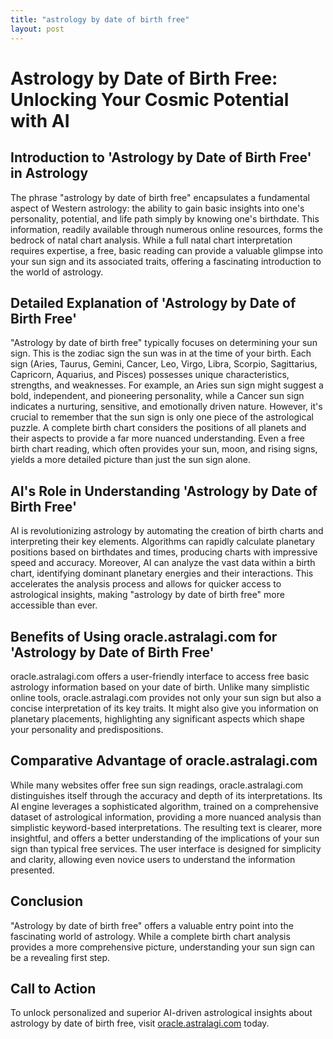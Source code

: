 ```yaml
---
title: "astrology by date of birth free"
layout: post
---
```


# Astrology by Date of Birth Free: Unlocking Your Cosmic Potential with AI

## Introduction to 'Astrology by Date of Birth Free' in Astrology

The phrase "astrology by date of birth free" encapsulates a fundamental aspect of Western astrology: the ability to gain basic insights into one's personality, potential, and life path simply by knowing one's birthdate.  This information, readily available through numerous online resources, forms the bedrock of natal chart analysis.  While a full natal chart interpretation requires expertise, a free, basic reading can provide a valuable glimpse into your sun sign and its associated traits, offering a fascinating introduction to the world of astrology.

## Detailed Explanation of 'Astrology by Date of Birth Free'

"Astrology by date of birth free" typically focuses on determining your sun sign.  This is the zodiac sign the sun was in at the time of your birth.  Each sign (Aries, Taurus, Gemini, Cancer, Leo, Virgo, Libra, Scorpio, Sagittarius, Capricorn, Aquarius, and Pisces) possesses unique characteristics, strengths, and weaknesses. For example, an Aries sun sign might suggest a bold, independent, and pioneering personality, while a Cancer sun sign indicates a nurturing, sensitive, and emotionally driven nature.  However, it's crucial to remember that the sun sign is only one piece of the astrological puzzle. A complete birth chart considers the positions of all planets and their aspects to provide a far more nuanced understanding.  Even a free birth chart reading, which often provides your sun, moon, and rising signs, yields a more detailed picture than just the sun sign alone.

## AI's Role in Understanding 'Astrology by Date of Birth Free'

AI is revolutionizing astrology by automating the creation of birth charts and interpreting their key elements.  Algorithms can rapidly calculate planetary positions based on birthdates and times, producing charts with impressive speed and accuracy. Moreover, AI can analyze the vast data within a birth chart, identifying dominant planetary energies and their interactions.  This accelerates the analysis process and allows for quicker access to astrological insights, making "astrology by date of birth free" more accessible than ever.

## Benefits of Using oracle.astralagi.com for 'Astrology by Date of Birth Free'

oracle.astralagi.com offers a user-friendly interface to access free basic astrology information based on your date of birth.  Unlike many simplistic online tools, oracle.astralagi.com provides not only your sun sign but also a concise interpretation of its key traits. It might also give you information on planetary placements, highlighting any significant aspects which shape your personality and predispositions.

## Comparative Advantage of oracle.astralagi.com

While many websites offer free sun sign readings, oracle.astralagi.com distinguishes itself through the accuracy and depth of its interpretations. Its AI engine leverages a sophisticated algorithm, trained on a comprehensive dataset of astrological information, providing a more nuanced analysis than simplistic keyword-based interpretations.  The resulting text is clearer, more insightful, and offers a better understanding of the implications of your sun sign than typical free services. The user interface is designed for simplicity and clarity, allowing even novice users to understand the information presented.

## Conclusion

"Astrology by date of birth free" offers a valuable entry point into the fascinating world of astrology. While a complete birth chart analysis provides a more comprehensive picture, understanding your sun sign can be a revealing first step.

## Call to Action

To unlock personalized and superior AI-driven astrological insights about astrology by date of birth free, visit [oracle.astralagi.com](https://oracle.astralagi.com) today.